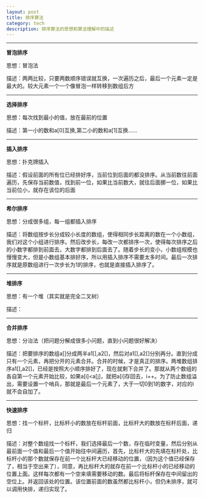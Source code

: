 ```yaml
---
layout: post
title: 排序算法
category: tech
description: 排序算法的思想和算法理解中的描述
---
```

<!-- ######2014-10-23-排序算法.md -->


---
**冒泡排序**

思想：冒泡法

描述：两两比较，只要两数顺序错误就互换，一次遍历之后，最后一个元素一定是最大的。较大元素一个一个像冒泡一样转移到数组后方

---
**选择排序**

思想：每次找到最小的值，放在最前的位置

描述：第一小的数和a[0]互换,第二小的数和a[1]互换……

---
**插入排序**

思想：扑克牌插入

描述：假设前面的所有位已经排好序，当前位到后面的都没排序。从当前数往前面遍历，先保存当前数值，找到前一位，如果比当前数大，就往后面挪一位，如果比当前位小，就存在该位的后面

---
**希尔排序**

思想：分成很多组，每一组都插入排序

描述：将数组按步长分成较小长度的数组，使得相同步长距离的数在一个小数组，我们对这个小组进行排序。然后改步长，每改一次都排序一次，使得每次排序之后的小数字都排到前面去，大数字都排到后面去了。随着步长的变小，小数组规模也慢慢变大，但是小数组基本排好序，所以用插入排序不需要太多时间。最后一次排序就是原数组进行一次步长为1的排序，也就是直接插入排序了。

---
**堆排序**

思想：有一个堆（其实就是完全二叉树）

描述：

---
**合并排序**

思想：分治法（把问题分解成很多小问题，直到小问题很好解决）

描述：把要排序的数组a[]分成两半a1[],a2[]，然后对a1[],a2[]分别再分。直到分成只有一个元素，再把分开的元素合并。合并的时候，才是真正的排序。两堆数组排序a1[],a2[]，已经是按照大小顺序排好了，现在就剩下合并了。那就从两个数组的各自第一个元素开始比较，如果a[i]<a[j]，就把a[i]存回去，i++。为了防止数组溢出，需要设置一个哨兵，那就是最后一个元素了，大于一切0到1的数字，对应的i就不会自加了。

---
**快速排序**

思想：找一个标杆，比标杆小的数放在标杆前面，比标杆大的数放在标杆后面，递归

描述：对整个数组找一个标杆，我们选择最后一个数，存在临时变量，然后分别从最前面一个值和最后一个值开始往中间遍历，首先，比标杆大的先填在标杆处，比标杆小的那个数就保存在前一个比标杆大已经移动的位置，（因为这个值已经保存了，相当于空出来了），同意，再比标杆大的就存在前一个比标杆小的已经移动的位置上面。这样每次都有一个空来填需要移动的数。最后将标杆保存在中间留出的空位上。并返回该处的位置。该位置前面的数虽然都比标杆小，但仍未排序，就可以调用快排，递归实现了。